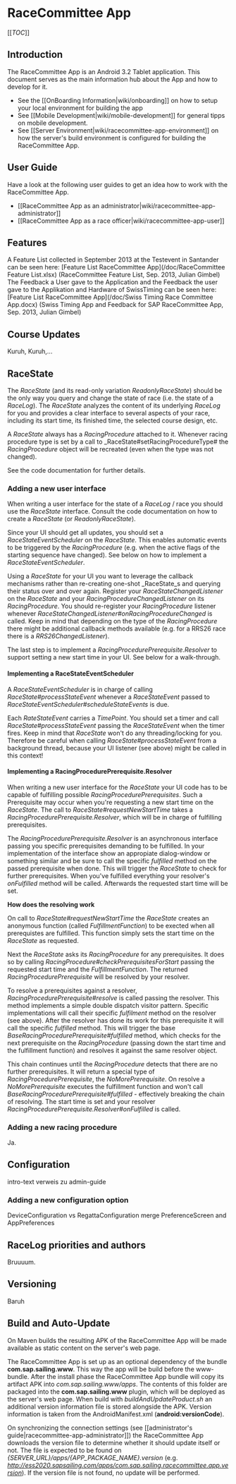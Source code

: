 # RaceCommittee App

[[_TOC_]]

## Introduction

The RaceCommittee App is an Android 3.2 Tablet application. This document serves as the main information hub about the App and how to develop for it.

* See the [[OnBoarding Information|wiki/onboarding]] on how to setup your local environment for building the app
* See [[Mobile Development|wiki/mobile-development]] for general tipps on mobile development.
* See [[Server Environment|wiki/racecommittee-app-environment]] on how the server's build environment is configured for building the RaceCommittee App.

## User Guide

Have a look at the following user guides to get an idea how to work with the RaceCommittee App.

* [[RaceCommittee App as an administrator|wiki/racecommittee-app-administrator]]
* [[RaceCommittee App as a race officer|wiki/racecommittee-app-user]]

## Features
A Feature List collected in September 2013 at the Testevent in Santander can be seen here:
[Feature List RaceCommittee App](/doc/RaceCommittee Feature List.xlsx) (RaceCommittee Feature List, Sep. 2013, Julian Gimbel)
The Feedback a User gave to the Application and the Feedback the user gave to the Applikation and Hardware of SwissTiming can be seen here:
[Feature List RaceCommittee App](/doc/Swiss Timing Race Committee App.docx) (Swiss Timing App and Feedback for SAP RaceCommittee App, Sep. 2013, Julian Gimbel)

## Course Updates

Kuruh, Kuruh,...

## RaceState

The _RaceState_ (and its read-only variation _ReadonlyRaceState_) should be the only way you query and change the state of race (i.e. the state of a _RaceLog_). The _RaceState_ analyzes the content of its underlying _RaceLog_ for you and provides a clear interface to several aspects of your race, including its start time, its finished time, the selected course design, etc.

A _RaceState_ always has a _RacingProcedure_ attached to it. Whenever racing procedure type is set by a call to _RaceState#setRacingProcedureType# the _RacingProcedure_ object will be recreated (even when the type was not changed).

See the code documentation for further details.

### Adding a new user interface

When writing a user interface for the state of a _RaceLog_ / race you should use the _RaceState_ interface. Consult the code documentation on how to create a _RaceState_ (or _ReadonlyRaceState_).

Since your UI should get all updates, you should set a _RaceStateEventScheduler_ on the _RaceState_. This enables automatic events to be triggered by the _RacingProcedure_ (e.g. when the active flags of the starting sequence have changed). See below on how to implement a _RaceStateEventScheduler_.

Using a _RaceState_ for your UI you want to leverage the callback mechanisms rather than re-creating one-shot _RaceState_s and querying their status over and over again. Register your _RaceStateChangedListener_ on the _RaceState_ and your _RacingProcedureChangedListener_ on its _RacingProcedure_. You should re-register your _RacingProcedure_ listener whenever _RaceStateChangedListener#onRacingProcedureChanged_ is called. Keep in mind that depending on the type of the _RacingProcedure_ there might be additional callback methods available (e.g. for a RRS26 race there is a _RRS26ChangedListener_).

The last step is to implement a _RacingProcedurePrerequisite.Resolver_ to support setting a new start time in your UI. See below for a walk-through.

#### Implementing a RaceStateEventScheduler

A _RaceStateEventScheduler_ is in charge of calling _RaceState#processStateEvent_ whenever a _RaceStateEvent_ passed to _RaceStateEventScheduler#scheduleStateEvents_ is due.

Each _RateStateEvent_ carries a _TimePoint_. You should set a timer and call _RaceState#processStateEvent_ passing the _RaceStateEvent_ when the timer fires. Keep in mind that _RaceState_ won't do any threading/locking for you. Therefore be careful when calling _RaceState#processStateEvent_ from a background thread, because your UI listener (see above) might be called in this context!

#### Implementing a RacingProcedurePrerequisite.Resolver

When writing a new user interface for the _RaceState_ your UI code has to be capable of fulfilling possible _RacingProcedurePrerequisites_. Such a Prerequisite may occur when you're requesting a new start time on the _RaceState_. The call to _RaceState#requestNewStartTime_ takes a _RacingProcedurePrerequisite.Resolver_, which will be in charge of fulfilling prerequisites.

The _RacingProcedurePrerequisite.Resolver_ is an asynchronous interface passing you specific prerequisites demanding to be fulfilled. In your implementation of the interface show an appropiate dialog-window or something similar and be sure to call the specific _fulfilled_ method on the passed prerequisite when done. This will trigger the _RaceState_ to check for further prerequisites. When you've fulfilled everything your resolver's _onFulfilled_ method will be called. Afterwards the requested start time will be set.

**How does the resolving work**

On call to _RaceState#requestNewStartTime_ the _RaceState_ creates an anonymous function (called _FulfillmentFunction_) to be exected when all prerequistes are fulfilled. This function simply sets the start time on the _RaceState_ as requested.

Next the _RaceState_ asks its _RacingProcedure_ for any prerequisites. It does so by calling _RacingProcedure#checkPrerequisitesForStart_ passing the requested start time and the _FulfillmentFunction_. The returned _RacingProcedurePrerequisite_ will be resolved by your resolver.

To resolve a prerequisites against a resolver, _RacingProcedurePrerequisite#resolve_ is called passing the resolver. This method implements a simple double dispatch visitor pattern. Specific implementations will call their specific _fulfilment_ method on the resolver (see above). After the resolver has done its work for this prerequisite it will call the specific _fulfilled_ method. This will trigger the base _BaseRacingProcedurePrerequisite#fulfilled_ method, which checks for the next prerequisite on the _RacingProcedure_ (passing down the start time and the fulfillment function) and resolves it against the same resolver object.

This chain continues until the _RacingProcedure_ detects that there are no further prerequisites. It will return a special type of _RacingProcedurePrerequisite_, the _NoMorePrerequisite_. On resolve a _NoMorePrerequisite_ executes the fulfillment function and won't call _BaseRacingProcedurePrerequisite#fulfilled_ - effectively breaking the chain of resolving. The start time is set and your resolver _RacingProcedurePrerequisite.Resolver#onFulfilled_ is called.

### Adding a new racing procedure

Ja.

## Configuration

intro-text verweis zu admin-guide

### Adding a new configuration option

DeviceConfiguration vs RegattaConfiguration
merge
PreferenceScreen and AppPreferences

## RaceLog priorities and authors

Bruuuum.

## Versioning

Baruh

## Build and Auto-Update

On Maven builds the resulting APK of the RaceCommittee App will be made available as static content on the server's web page.

The RaceCommittee App is set up as an optional dependency of the bundle **com.sap.sailing.www**. This way the app will be build before the www-bundle. After the install phase the RaceCommittee App bundle will copy its artifact APK into _com.sap.sailing.www/apps_. The contents of this folder are packaged into the **com.sap.sailing.www** plugin, which will be deployed as the server's web page. When build with _buildAndUpdateProduct.sh_ an additional version information file is stored alongside the APK. Version information is taken from the AndroidManifest.xml (**android:versionCode**).

On synchronizing the connection settings (see [[administrator's guide|racecommittee-app-administrator]]) the RaceCommittee App downloads the version file to determine whether it should update itself or not. The file is expected to be found on _{SERVER_URL}/apps/{APP_PACKAGE_NAME}.version_ (e.g. _http://ess2020.sapsailing.com/apps/com.sap.sailing.racecommittee.app.version_). If the version file is not found, no update will be performed.